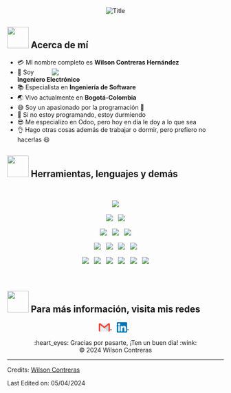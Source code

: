 <div align="center">
  <img src="https://readme-typing-svg.herokuapp.com/?font=Overlock&size=43&duration=3000&pause=1000&color=21972D&center=true&vCenter=true&random=false&width=600&height=60&lines=Hola!+Mi+nombre+es+Wilson;Koidevs+es+mi+proyecto!!;Bienvenido+a+mi+perfil!" alt="Title"></img>
</div>

## <img src="https://raw.githubusercontent.com/nixin72/nixin72/master/wave.gif" width="50px" height="50px"></img> Acerca de mí

- :credit_card: MI nombre completo es **Wilson Contreras Hernández** <img src="https://i.pinimg.com/originals/df/1a/ff/df1aff8395678d11b99b575f0e3b19d5.gif" width="400" align="right"/>
- :school: Soy **Ingeniero Electrónico**
- :books: Especialista en **Ingeniería de Software**
- :earth_asia: Vivo actualmente en **Bogotá-Colombia**
- :sweat_smile: Soy un apasionado por la programación :penguin:
- :monocle_face: Si no estoy programando, estoy durmiendo
- :sunglasses: Me especializo en Odoo, pero hoy en día le doy a lo que sea
- :ok_hand: Hago otras cosas además de trabajar o dormir, pero prefiero no hacerlas 😆
  
## <img src="https://media2.giphy.com/media/QssGEmpkyEOhBCb7e1/giphy.gif?cid=ecf05e47a0n3gi1bfqntqmob8g9aid1oyj2wr3ds3mg700bl&rid=giphy.gif" width="50px" height="50px"> Herramientas, lenguajes y demás

<br>

<p  align="center">
<img src="https://img.shields.io/badge/odoo_v9_v12_v15_v16-143?style=for-the-badge&logo=odoo&logoColor=white&color=black&labelColor=a54c8d"/>
  
  </p>
  
<p  align="center">

<img src="https://img.shields.io/badge/react-143?style=for-the-badge&logo=react&logoColor=1399c4&color=1399c4&labelColor=white"/>  
  &nbsp;
<img src="https://img.shields.io/badge/c%23-142?style=for-the-badge&logo=dotnet&logoColor=white&color=white&labelColor=512BD4"/>
  </p>
  
  <p  align="center">

<img src="https://img.shields.io/badge/VB.net-143?style=for-the-badge&logo=.net&logoColor=white&color=black&labelColor=613494"/>
  &nbsp;
<img src="https://img.shields.io/badge/angular-143?style=for-the-badge&logo=angular&logoColor=de0837&color=black&labelColor=white"/>
  &nbsp;
<img src="https://img.shields.io/badge/django-143?style=for-the-badge&logo=django&logoColor=314f31&color=black&labelColor=green"/>  
 </p>
 
 <p  align="center">

<img src="https://img.shields.io/badge/Python-3776AB?style=for-the-badge&logo=python&logoColor=white">
  &nbsp;

<img src="https://img.shields.io/badge/C-00599C?style=for-the-badge&logo=c&logoColor=white">
&nbsp;
  
  <img src="https://img.shields.io/badge/javascript-143?style=for-the-badge&logo=javascript&logoColor=black&color=f7e025&labelColor=f7e025">
&nbsp;
  
<img src="https://img.shields.io/badge/C%2B%2B-00599C?style=for-the-badge&logo=c%2B%2B&logoColor=white">
</p>
<p align="center">

<img src="https://img.shields.io/badge/Java-ED8B00?style=for-the-badge&logo=java&logoColor=white">
&nbsp;
  <img src="https://img.shields.io/badge/postgresql-143?style=for-the-badge&logo=postgresql&logoColor=white&color=396c94&labelColor=396c94">
&nbsp;
    <img src="https://img.shields.io/badge/php-white?style=for-the-badge&logo=php&labelColor=white&color=777BB3">
&nbsp;
    <img src="https://img.shields.io/badge/flutter-143?style=for-the-badge&logo=flutter&logoColor=white&color=black&labelColor=59c7f8">
&nbsp;
  <img src="https://img.shields.io/badge/flask-143?style=for-the-badge&logo=flask&logoColor=white&color=black&labelColor=black">
&nbsp;
  <img src="https://img.shields.io/badge/mysql-white?style=for-the-badge&logo=mysql&logoColor=4479A1&labelColor=white&color=4479A1">

</p>
<br>


## <img src='https://raw.githubusercontent.com/ShahriarShafin/ShahriarShafin/main/Assets/handshake.gif' width="50px" height="50px"> Para más información, visita mis redes

<p align="center">
  <a href="cwcontre1@gmail.com" >
    <img align="center" alt="WilsonC | Gmail" width="26px" src="https://github.com/SatYu26/SatYu26/blob/master/Assets/Gmail.svg" />
  </a> &nbsp;&nbsp;
  
  <a href="https://www.linkedin.com/in/wilcon95/" target="_blank">
    <img align="center" alt="WilsonC | Linkedin" width="24px" src="https://github.com/SatYu26/SatYu26/blob/master/Assets/Linkedin.svg" />
  </a> &nbsp;&nbsp;
  
<p>

<div align="center">
  :heart_eyes: Gracias por pasarte, ¡Ten un buen día! :wink: <br/>
  &copy; 2024 Wilson Contreras
</div>

---

Credits: [Wilson Contreras](https://koidevs.vercel.app)

Last Edited on: 05/04/2024
